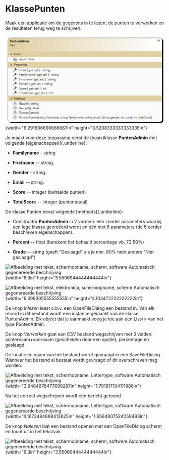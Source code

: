 # KlassePunten

Maak een applicatie om de gegevens in te lezen, de punten te verwerken
en de resultaten terug weg te schrijven.

![](./media/image1.png){width="6.291666666666667in"
height="3.5208333333333335in"}

Je maakt voor deze toepassing eerst de (basis)klasse **PuntenAdmin** met
volgende [eigenschappen]{.underline}:

-   **Familyname** - string.

-   **Firstname** -- string.

-   **Gender** - string .

-   **Email** -- string.

-   **Score** -- integer (behaalde punten)

-   **TotalScore** -- integer (puntentotaal)

De klasse Punten bevat volgende [methods]{.underline}:

-   Constructor **PuntenAdmin** in 2 vormen: één zonder parameters
    waarbij een lege klasse gecreëerd wordt en één met 6 parameters (de
    6 eerder beschreven eigenschappen).

-   **Percent --** float (berekent het behaald percentage vb. 72,50%)

-   **Grade** -- string (geeft "Geslaagd" als je min. 80% hebt anders
    "Niet geslaagd")

![Afbeelding met tekst, schermopname, scherm, software Automatisch
gegenereerde beschrijving](./media/image2.png){width="6.3in"
height="3.5506944444444444in"}

![Afbeelding met tekst, elektronica, schermopname, scherm Automatisch
gegenereerde
beschrijving](./media/image3.png){width="6.399305555555555in"
height="4.103472222222222in"}

De knop *Inlezen* leest o.b.v. een OpenFileDialog een bestand in. Van
elk record in dit bestand wordt een instance gemaakt van de klasse
PuntenAdmin. Elk object dat je aanmaakt voeg je toe aan een List\<\> van
het type PuntenAdmin.

De knop *Verwerken* gaat een CSV bestand wegschrijven met 3 velden:
achternaam+voornaam (gescheiden door een spatie), percentage en
geslaagd.

De locatie en naam van het bestand wordt gevraagd in een SaveFileDialog.
Wanneer het bestand al bestaat wordt gevraagd of dit overschreven mag
worden.

![Afbeelding met tekst, schermopname, Lettertype, software Automatisch
gegenereerde
beschrijving](./media/image4.png){width="3.9484678477690287in"
height="1.791917104111986in"}

Na het correct wegschrijven wordt een bericht getoond.

![Afbeelding met tekst, schermopname, Lettertype, software Automatisch
gegenereerde
beschrijving](./media/image5.png){width="4.1672484689413825in"
height="1.6564807524059493in"}

De knop *Nalezen* laat een bestand openen met een OpenFileDialog scherm
en toont dit in het tekstvak.

![Afbeelding met tekst, schermopname, scherm, software Automatisch
gegenereerde beschrijving](./media/image6.png){width="6.3in"
height="3.5506944444444444in"}
